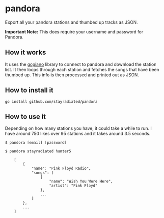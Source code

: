 pandora
=======

Export all your pandora stations and thumbed up tracks as JSON.

**Important Note:** This does require your username and password for Pandora.

## How it works

It uses the [gopiano](//github.com/cellofellow/gopiano) library to connect to
pandora and download the station list. It then loops through each station and
fetches the songs that have been thumbed up. This info is then processed and
printed out as JSON.

## How to install it

    go install github.com/stayradiated/pandora

## How to use it

Depending on how many stations you have, it could take a while to run. I have
around 750 likes over 95 stations and it takes around 3.5 seconds.

    $ pandora [email] [password]
    
    $ pandora stayradiated hunter5
    
        [
            {
                "name": "Pink Floyd Radio",
                "songs": [
                    {
                        "name": "Wish You Were Here",
                        "artist": "Pink Floyd"
                    },
                    ...
                ]
            },
            ...
        ]
